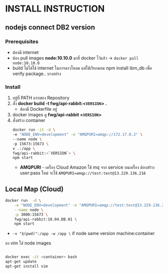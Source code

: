 
# INSTALL INSTRUCTION

## nodejs connect DB2 version 
### Prerequisites
- ต้องมี internet
- ต้อง pull images **node:10.10.0** มาที่ docker ไว้แล้ว -> `docker pull node:10.10.0`
- build ไม่ได้ใช้ internet ในการดาวโหลด แต่ใช้เรียกตอน npm install ibm_db เพื่อ verify package.. บางอย่าง

### Install
1. อยู่ที่ PATH แรกของ Repository
2. สั่ง **docker build -t fwg/api-rabbit:<`VERSION`> .**
    - ต้องมี Dockerfile อยู่
3. docker images ดู **fwg/api-rabbit      <`VERSION`>**
4. สั่งสร้าง container 
    ```sh
    docker run -it -d \
    -e "NODE_ENV=development" -e "AMQPURI=amqp://172.17.0.2" \
    --name node \
    -p 15673:15673 \
    v .:/app \
    fwg/api-rabbit:<`VERSION`> \
    npm start
    ```
    - **AMQPURI** - เครื่อง Cloud Amazon ใช้ mq จาก service บนเครื่อง ต้องสร้าง user:pass ใหม่ จะใช้ `AMQPURI=amqp://test:test@13.229.136.216`

## Local Map (Cloud)

```sh
docker run  -d \
    -e "NODE_ENV=development" -e "AMQPURI=amqp://test:test@13.229.136.216" \
    --name node \
    -p 3000:15673 \
    fwg/api-rabbit:18.04.DB.01 \
    npm start
```
- `-v "$(pwd)":/app -w /app \` if node same version machine:container

ลง vim ใส่ node images
```sh

docker exec -it <container> bash  
apt-get update  
apt-get install vim  
```

